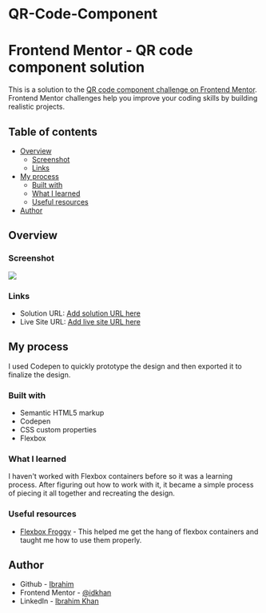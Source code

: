 # QR-Code-Component
# Frontend Mentor - QR code component solution

This is a solution to the [QR code component challenge on Frontend Mentor](https://www.frontendmentor.io/challenges/qr-code-component-iux_sIO_H). Frontend Mentor challenges help you improve your coding skills by building realistic projects. 

## Table of contents

- [Overview](#overview)
  - [Screenshot](#screenshot)
  - [Links](#links)
- [My process](#my-process)
  - [Built with](#built-with)
  - [What I learned](#what-i-learned)
  - [Useful resources](#useful-resources)
- [Author](#author)

## Overview

### Screenshot

![](./screenshot.jpg)

### Links

- Solution URL: [Add solution URL here](https://your-solution-url.com)
- Live Site URL: [Add live site URL here](https://your-live-site-url.com)

## My process

I used Codepen to quickly prototype the design and then exported it to finalize the design.

### Built with

- Semantic HTML5 markup
- Codepen
- CSS custom properties
- Flexbox

### What I learned

I haven't worked with Flexbox containers before so it was a learning process. After figuring out how to work with it, it became a simple process of piecing it all together and recreating the design.


### Useful resources

- [Flexbox Froggy](https://flexboxfroggy.com) - This helped me get the hang of flexbox containers and taught me how to use them properly.

## Author

- Github - [Ibrahim](https://github.com/idkhan)
- Frontend Mentor - [@idkhan](https://www.frontendmentor.io/profile/idkhan)
- LinkedIn - [Ibrahim Khan]([https://www.twitter.com/yourusername](https://www.linkedin.com/in/ibrahim-d-khan/))

